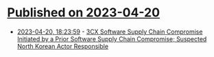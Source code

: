 # [Published on 2023-04-20](index.md)

* [2023-04-20, 18:23:59](https://lobste.rs/s/pxsoka/3cx_software_supply_chain_compromise) - [3CX Software Supply Chain Compromise Initiated by a Prior Software Supply Chain Compromise; Suspected North Korean Actor Responsible](https://www.mandiant.com/resources/blog/3cx-software-supply-chain-compromise)
